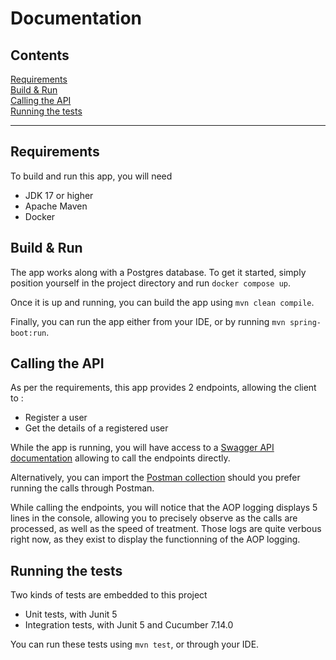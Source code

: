 # Documentation

## Contents
[Requirements](#requirements)  
[Build & Run](#build--run)  
[Calling the API](#calling-the-api)  
[Running the tests](#running-the-tests)  

___

## Requirements

To build and run this app, you will need

- JDK 17 or higher
- Apache Maven
- Docker

## Build & Run

The app works along with a Postgres database. To get it started, simply position yourself in the project directory and run `docker compose up`.

Once it is up and running, you can build the app using `mvn clean compile`.

Finally, you can run the app either from your IDE, or by running `mvn spring-boot:run`.

## Calling the API

As per the requirements, this app provides 2 endpoints, allowing the client to :

- Register a user
- Get the details of a registered user

While the app is running, you will have access to a [Swagger API documentation](localhost:8080/swagger-ui/index.html) allowing to call the endpoints directly.

Alternatively, you can import the [Postman collection](offre_tech_test.postman_collection.json) should you prefer running the calls through Postman.

While calling the endpoints, you will notice that the AOP logging displays 5 lines in the console,
allowing you to precisely observe as the calls are processed, as well as the speed of treatment. 
Those logs are quite verbous right now, as they exist to display the functionning of the AOP logging.


## Running the tests

Two kinds of tests are embedded to this project

- Unit tests, with Junit 5
- Integration tests, with Junit 5 and Cucumber 7.14.0

You can run these tests using `mvn test`, or through your IDE.